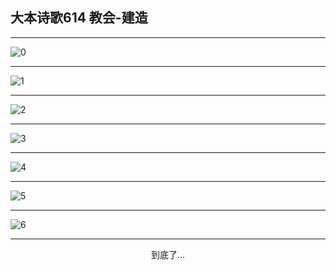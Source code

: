 
## 大本诗歌614 教会-建造
        
<div id="aplayer0"></div>

---

<img alt="0" data-original="/data/d0614/0.png">

---

<img alt="1" data-original="/data/d0614/1.png">

---

<img alt="2" data-original="/data/d0614/2.png">

---

<img alt="3" data-original="/data/d0614/3.png">

---

<img alt="4" data-original="/data/d0614/4.png">

---

<img alt="5" data-original="/data/d0614/5.png">

---

<img alt="6" data-original="/data/d0614/6.png">

---

<p style="text-align: center">到底了...</p>

<script src="/js/dist-view.js"></script>

<script>
MAIN.id = 'd0614';
        
const ap0 = new APlayer({
    container: document.getElementById('aplayer0'),
    volume: 1,
    loop: 'none',
    preload: 'none',
    audio: [{
        name: '大本诗歌614.mp3',
        artist: '大本诗歌',
        url: 'https://res.wx.qq.com/voice/getvoice?mediaid=MzI0NTk3MDM5M18yMjQ3NDk1MzIy',
        cover: '/favicon'
    }]
});
</script>
